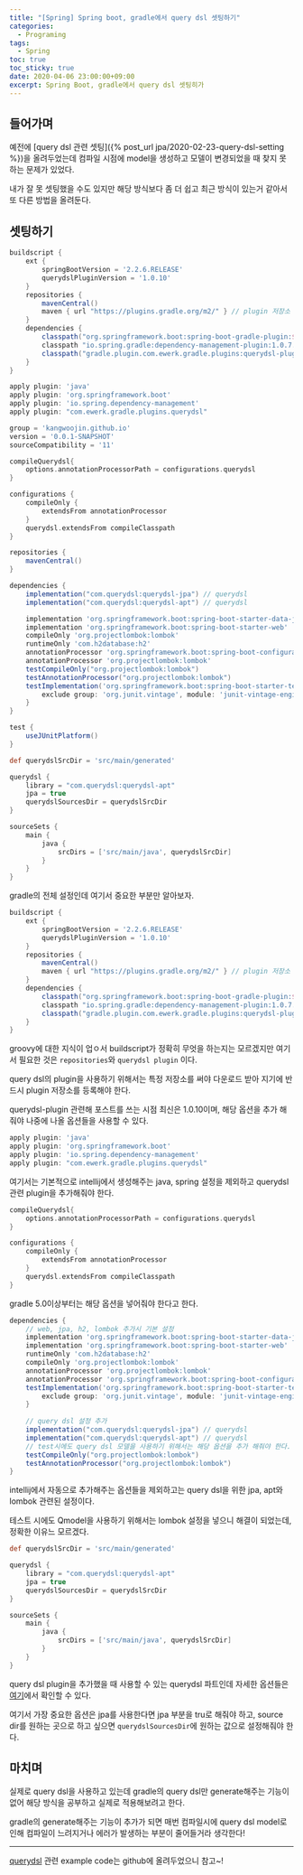 ```yaml
---
title: "[Spring] Spring boot, gradle에서 query dsl 셋팅하기" 
categories:
  - Programing
tags:
  - Spring
toc: true
toc_sticky: true
date: 2020-04-06 23:00:00+09:00 
excerpt: Spring Boot, gradle에서 query dsl 셋팅히가
---
```


## 들어가며
예전에 [query dsl 관련 셋팅]({% post_url jpa/2020-02-23-query-dsl-setting %})을 올려두었는데
컴파일 시점에 model을 생성하고 모델이 변경되었을 때 찾지 못하는 문제가 있었다.

내가 잘 못 셋팅했을 수도 있지만 해당 방식보다 좀 더 쉽고 최근 방식이 있는거 같아서 또 다른 방법을 올려둔다.

## 셋팅하기

```groovy
buildscript {
    ext {
        springBootVersion = '2.2.6.RELEASE'
        querydslPluginVersion = '1.0.10'
    }
    repositories {
        mavenCentral()
        maven { url "https://plugins.gradle.org/m2/" } // plugin 저장소
    }
    dependencies {
        classpath("org.springframework.boot:spring-boot-gradle-plugin:${springBootVersion}")
        classpath "io.spring.gradle:dependency-management-plugin:1.0.7.RELEASE"
        classpath("gradle.plugin.com.ewerk.gradle.plugins:querydsl-plugin:${querydslPluginVersion}")
    }
}

apply plugin: 'java'
apply plugin: 'org.springframework.boot'
apply plugin: 'io.spring.dependency-management'
apply plugin: "com.ewerk.gradle.plugins.querydsl"

group = 'kangwoojin.github.io'
version = '0.0.1-SNAPSHOT'
sourceCompatibility = '11'

compileQuerydsl{
    options.annotationProcessorPath = configurations.querydsl
}

configurations {
    compileOnly {
        extendsFrom annotationProcessor
    }
    querydsl.extendsFrom compileClasspath
}

repositories {
    mavenCentral()
}

dependencies {
    implementation("com.querydsl:querydsl-jpa") // querydsl
    implementation("com.querydsl:querydsl-apt") // querydsl

    implementation 'org.springframework.boot:spring-boot-starter-data-jpa'
    implementation 'org.springframework.boot:spring-boot-starter-web'
    compileOnly 'org.projectlombok:lombok'
    runtimeOnly 'com.h2database:h2'
    annotationProcessor 'org.springframework.boot:spring-boot-configuration-processor'
    annotationProcessor 'org.projectlombok:lombok'
    testCompileOnly("org.projectlombok:lombok")
    testAnnotationProcessor("org.projectlombok:lombok")
    testImplementation('org.springframework.boot:spring-boot-starter-test') {
        exclude group: 'org.junit.vintage', module: 'junit-vintage-engine'
    }
}

test {
    useJUnitPlatform()
}

def querydslSrcDir = 'src/main/generated'

querydsl {
    library = "com.querydsl:querydsl-apt"
    jpa = true
    querydslSourcesDir = querydslSrcDir
}

sourceSets {
    main {
        java {
            srcDirs = ['src/main/java', querydslSrcDir]
        }
    }
}
```

gradle의 전체 설정인데 여기서 중요한 부분만 알아보자.

```groovy
buildscript {
    ext {
        springBootVersion = '2.2.6.RELEASE'
        querydslPluginVersion = '1.0.10'
    }
    repositories {
        mavenCentral()
        maven { url "https://plugins.gradle.org/m2/" } // plugin 저장소
    }
    dependencies {
        classpath("org.springframework.boot:spring-boot-gradle-plugin:${springBootVersion}")
        classpath "io.spring.gradle:dependency-management-plugin:1.0.7.RELEASE"
        classpath("gradle.plugin.com.ewerk.gradle.plugins:querydsl-plugin:${querydslPluginVersion}")
    }
}
```

groovy에 대한 지식이 업ㅇ서 buildscript가 정확히 무엇을 하는지는 모르겠지만
여기서 필요한 것은 `repositories`와 `querydsl plugin` 이다.

query dsl의 plugin을 사용하기 위해서는 특정 저장소를 써야 다운로드 받아 지기에 반드시 plugin 저장소를 등록해야 한다.

querydsl-plugin 관련해 포스트를 쓰는 시점 최신은 1.0.10이며, 해당 옵션을 추가 해줘야 나중에 나올 옵션들을 사용할 수 있다.

```groovy
apply plugin: 'java'
apply plugin: 'org.springframework.boot'
apply plugin: 'io.spring.dependency-management'
apply plugin: "com.ewerk.gradle.plugins.querydsl"
```

여기서는 기본적으로 intellij에서 생성해주는 java, spring 설정을 제외하고 querydsl 관련
plugin을 추가해줘야 한다.

```groovy
compileQuerydsl{
    options.annotationProcessorPath = configurations.querydsl
}

configurations {
    compileOnly {
        extendsFrom annotationProcessor
    }
    querydsl.extendsFrom compileClasspath
}
```

gradle 5.0이상부터는 해당 옵션을 넣어줘야 한다고 한다.

```groovy
dependencies {
    // web, jpa, h2, lombok 추가시 기본 설정
    implementation 'org.springframework.boot:spring-boot-starter-data-jpa'
    implementation 'org.springframework.boot:spring-boot-starter-web'
    runtimeOnly 'com.h2database:h2'
    compileOnly 'org.projectlombok:lombok'
    annotationProcessor 'org.projectlombok:lombok'
    annotationProcessor 'org.springframework.boot:spring-boot-configuration-processor'
    testImplementation('org.springframework.boot:spring-boot-starter-test') {
        exclude group: 'org.junit.vintage', module: 'junit-vintage-engine'
    }
    
    // query dsl 설정 추가
    implementation("com.querydsl:querydsl-jpa") // querydsl
    implementation("com.querydsl:querydsl-apt") // querydsl
    // test시에도 query dsl 모델을 사용하기 위해서는 해당 옵션을 추가 해줘야 한다.
    testCompileOnly("org.projectlombok:lombok")
    testAnnotationProcessor("org.projectlombok:lombok")
}
```
intellij에서 자동으로 추가해주는 옵션들을 제외하고는 query dsl을 위한 jpa, apt와
lombok 관련된 설정이다.

테스트 시에도 Qmodel을 사용하기 위해서는 lombok 설정을 넣으니 해결이 되었는데, 정확한 이유느 모르겠다.

```groovy
def querydslSrcDir = 'src/main/generated'

querydsl {
    library = "com.querydsl:querydsl-apt"
    jpa = true
    querydslSourcesDir = querydslSrcDir
}

sourceSets {
    main {
        java {
            srcDirs = ['src/main/java', querydslSrcDir]
        }
    }
}
```

query dsl plugin을 추가했을 때 사용할 수 있는 querydsl 파트인데
자세한 옵션들은 [여기](https://github.com/ewerk/gradle-plugins/tree/master/querydsl-pluginhttps://github.com/ewerk/gradle-plugins/tree/master/querydsl-plugin)에서 확인할 수 있다.

여기서 가장 중요한 옵션은 jpa를 사용한다면 jpa 부분을 tru로 해줘야 하고,
 source dir를 원하는 곳으로 하고 싶으면 `querydslSourcesDir`에 원하는 값으로 설정해줘야 한다.  

## 마치며
실제로 query dsl을 사용하고 있는데 gradle의 query dsl만 generate해주는 기능이 없어
해당 방식을 공부하고 실제로 적용해보려고 한다.

gradle의 generate해주는 기능이 추가가 되면 매번 컴파일시에 query dsl model로 인해
컴파일이 느려지거나 에러가 발생하는 부분이 줄어들거라 생각한다!

- - - 
[querydsl](https://github.com/KangWooJin/spring-study/tree/master/querydsl)
관련 example code는 github에 올려두었으니 참고~!
 